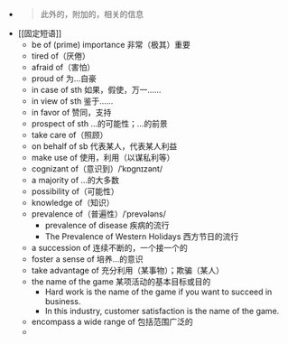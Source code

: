 - >此外的，附加的，相关的信息
- [[固定短语]]
	- be of (prime) importance 非常（极其）重要
	- tired of（厌倦）
	- afraid of（害怕）
	- proud of 为...自豪
	- in case of sth 如果，假使，万一……
	- in view of sth 鉴于……
	- in favor of 赞同，支持
	- prospect of sth ...的可能性；...的前景
	- take care of（照顾）
	- on behalf of sb 代表某人，代表某人利益
	- make use of 使用，利用（以谋私利等）
	- cognizant of（意识到）/ˈkɒɡnɪzənt/
	- a majority of ...的大多数
	- possibility of（可能性）
	- knowledge of（知识）
	- prevalence of（普遍性）/ˈprevələns/
		- prevalence of disease 疾病的流行
		- The Prevalence of Western Holidays 西方节日的流行
	- a succession of 连续不断的，一个接一个的
	- foster a sense of 培养...的意识
	- take advantage of 充分利用（某事物）；欺骗（某人）
	- the name of the game 某项活动的基本目标或目的
		- Hard work is the name of the game if you want to succeed in business.
		- In this industry, customer satisfaction is the name of the game.
	- encompass a wide range of 包括范围广泛的
	-